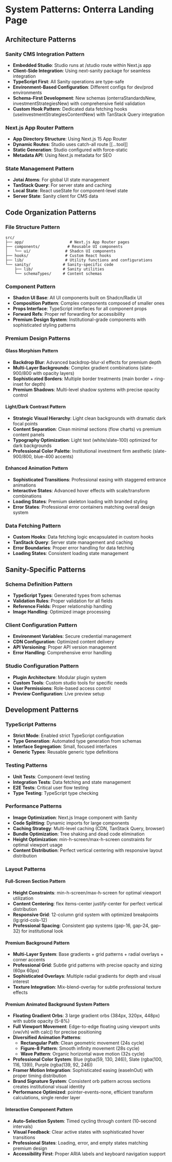 # System Patterns: Onterra Landing Page

## Architecture Patterns

### Sanity CMS Integration Pattern

- **Embedded Studio**: Studio runs at /studio route within Next.js app
- **Client-Side Integration**: Using next-sanity package for seamless integration
- **TypeScript First**: All Sanity operations are type-safe
- **Environment-Based Configuration**: Different configs for dev/prod environments
- **Schema-First Development**: New schemas (onterraStandardsNew, investmentStrategiesNew) with comprehensive field validation
- **Custom Hook Pattern**: Dedicated data fetching hooks (useInvestmentStrategiesContentNew) with TanStack Query integration

### Next.js App Router Pattern

- **App Directory Structure**: Using Next.js 15 App Router
- **Dynamic Routes**: Studio uses catch-all route [[...tool]]
- **Static Generation**: Studio configured with force-static
- **Metadata API**: Using Next.js metadata for SEO

### State Management Pattern

- **Jotai Atoms**: For global UI state management
- **TanStack Query**: For server state and caching
- **Local State**: React useState for component-level state
- **Server State**: Sanity client for CMS data

## Code Organization Patterns

### File Structure Pattern

```
src/
├── app/                    # Next.js App Router pages
├── components/            # Reusable UI components
│   └── ui/               # Shadcn UI components
├── hooks/                # Custom React hooks
├── lib/                  # Utility functions and configurations
└── sanity/              # Sanity-specific code
    ├── lib/             # Sanity utilities
    └── schemaTypes/     # Content schemas
```

### Component Pattern

- **Shadcn UI Base**: All UI components built on Shadcn/Radix UI
- **Composition Pattern**: Complex components composed of smaller ones
- **Props Interface**: TypeScript interfaces for all component props
- **Forward Refs**: Proper ref forwarding for accessibility
- **Premium Design System**: Institutional-grade components with sophisticated styling patterns

### Premium Design Patterns

#### Glass Morphism Pattern

- **Backdrop Blur**: Advanced backdrop-blur-xl effects for premium depth
- **Multi-Layer Backgrounds**: Complex gradient combinations (slate-900/800 with opacity layers)
- **Sophisticated Borders**: Multiple border treatments (main border + ring-inset for depth)
- **Premium Shadows**: Multi-level shadow systems with precise opacity control

#### Light/Dark Contrast Pattern

- **Strategic Visual Hierarchy**: Light clean backgrounds with dramatic dark focal points
- **Content Separation**: Clean minimal sections (flow charts) vs premium content panels
- **Typography Optimization**: Light text (white/slate-100) optimized for dark backgrounds
- **Professional Color Palette**: Institutional investment firm aesthetic (slate-900/800, blue-400 accents)

#### Enhanced Animation Pattern

- **Sophisticated Transitions**: Professional easing with staggered entrance animations
- **Interactive States**: Advanced hover effects with scale/transform combinations
- **Loading States**: Premium skeleton loading with branded styling
- **Error States**: Professional error containers matching overall design system

### Data Fetching Pattern

- **Custom Hooks**: Data fetching logic encapsulated in custom hooks
- **TanStack Query**: Server state management and caching
- **Error Boundaries**: Proper error handling for data fetching
- **Loading States**: Consistent loading state management

## Sanity-Specific Patterns

### Schema Definition Pattern

- **TypeScript Types**: Generated types from schemas
- **Validation Rules**: Proper validation for all fields
- **Reference Fields**: Proper relationship handling
- **Image Handling**: Optimized image processing

### Client Configuration Pattern

- **Environment Variables**: Secure credential management
- **CDN Configuration**: Optimized content delivery
- **API Versioning**: Proper API version management
- **Error Handling**: Comprehensive error handling

### Studio Configuration Pattern

- **Plugin Architecture**: Modular plugin system
- **Custom Tools**: Custom studio tools for specific needs
- **User Permissions**: Role-based access control
- **Preview Configuration**: Live preview setup

## Development Patterns

### TypeScript Patterns

- **Strict Mode**: Enabled strict TypeScript configuration
- **Type Generation**: Automated type generation from schemas
- **Interface Segregation**: Small, focused interfaces
- **Generic Types**: Reusable generic type definitions

### Testing Patterns

- **Unit Tests**: Component-level testing
- **Integration Tests**: Data fetching and state management
- **E2E Tests**: Critical user flow testing
- **Type Testing**: TypeScript type checking

### Performance Patterns

- **Image Optimization**: Next.js Image component with Sanity
- **Code Splitting**: Dynamic imports for large components
- **Caching Strategy**: Multi-level caching (CDN, TanStack Query, browser)
- **Bundle Optimization**: Tree shaking and dead code elimination
- **Height Optimization**: min-h-screen/max-h-screen constraints for optimal viewport usage
- **Content Distribution**: Perfect vertical centering with responsive layout distribution

### Layout Patterns

#### Full-Screen Section Pattern

- **Height Constraints**: min-h-screen/max-h-screen for optimal viewport utilization
- **Content Centering**: flex items-center justify-center for perfect vertical distribution
- **Responsive Grid**: 12-column grid system with optimized breakpoints (lg:grid-cols-12)
- **Professional Spacing**: Consistent gap systems (gap-16, gap-24, gap-32) for institutional look

#### Premium Background Pattern

- **Multi-Layer System**: Base gradients + grid patterns + radial overlays + corner accents
- **Professional Grid**: Subtle grid patterns with precise opacity and sizing (60px 60px)
- **Sophisticated Overlays**: Multiple radial gradients for depth and visual interest
- **Texture Integration**: Mix-blend-overlay for subtle professional texture effects

#### Premium Animated Background System Pattern

- **Floating Gradient Orbs**: 3 large gradient orbs (384px, 320px, 448px) with subtle opacity (5-8%)
- **Full Viewport Movement**: Edge-to-edge floating using viewport units (vw/vh) with calc() for precise positioning
- **Diversified Animation Patterns**:
  - **Rectangular Path**: Clean geometric movement (24s cycle)
  - **Figure-8 Pattern**: Smooth infinity movement (28s cycle)
  - **Wave Pattern**: Organic horizontal wave motion (32s cycle)
- **Professional Color System**: Blue (rgba(59, 130, 246)), Slate (rgba(100, 116, 139)), Purple (rgba(139, 92, 246))
- **Framer Motion Integration**: Sophisticated easing (easeInOut) with proper timing distribution
- **Brand Signature System**: Consistent orb pattern across sections creates institutional visual identity
- **Performance Optimized**: pointer-events-none, efficient transform calculations, single render layer

#### Interactive Component Pattern

- **Auto-Selection System**: Timed cycling through content (10-second intervals)
- **Visual Feedback**: Clear active states with sophisticated hover transitions
- **Professional States**: Loading, error, and empty states matching premium design
- **Accessibility First**: Proper ARIA labels and keyboard navigation support
